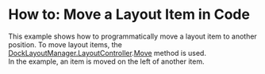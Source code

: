 # How to: Move a Layout Item in Code


<p>This example shows how to programmatically move a layout item to another position. To move layout items, the <a href="https://documentation.devexpress.com/#WPF/DevExpressXpfDockingDockLayoutManager_LayoutControllertopic">DockLayoutManager.LayoutController</a>.<a href="https://documentation.devexpress.com/#WPF/DevExpressXpfDockingLayoutController_Movetopic">Move</a> method is used.<br> In the example, an item is moved on the left of another item.</p>

<br/>


